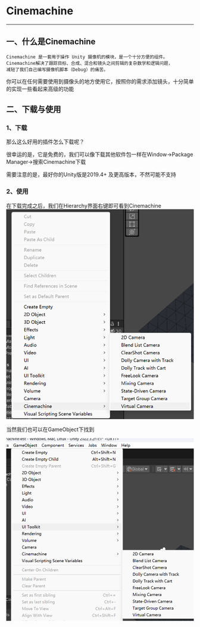 # Cinemachine 

---
## 一、什么是Cinemachine
    Cinemachine 是一套用于操作 Unity 摄像机的模块，是一个十分方便的组件。
    Cinemachine解决了跟踪目标、合成、混合和镜头之间剪辑的复杂数学和逻辑问题，
    减轻了我们自己编写摄像机脚本（Debug）的痛苦。

你可以在任何需要使用到摄像头的地方使用它，按照你的需求添加镜头，十分简单的实现一些看起来高级的功能

## 二、下载与使用
### 1、下载
 那么这么好用的插件怎么下载呢？
 
很幸运的是，它是免费的，我们可以像下载其他软件包一样在Window->Package Manager->搜索Cinemachine下载

需要注意的是，最好你的Unity版是2019.4+ 及更高版本，不然可能不支持

### 2、使用
在下载完成之后，我们在Hierarchy界面右键即可看到Cinemachine
![image_0.png](img.png)

当然我们也可以在GameObject下找到

![image_1.png](img_1.png)
